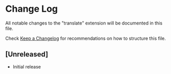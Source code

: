 # Change Log

All notable changes to the "translate" extension will be documented in this file.

Check [Keep a Changelog](http://keepachangelog.com/) for recommendations on how to structure this file.

## [Unreleased]

- Initial release